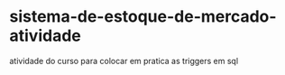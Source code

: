 # sistema-de-estoque-de-mercado-atividade
atividade do curso para colocar em pratica as triggers em sql
